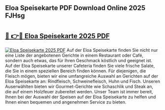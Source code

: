 ## Eloa Speisekarte PDF Download Online 2025 FJHsg

# <h2><a href="http://gcdxwg.nevu.top/?p=Eloa+Speisekarte">🔗 👉🔴 Eloa Speisekarte 2025 PDF</a></h2>

[![Eloa Speisekarte 2025 PDF](https://i.imgur.com/dBaPXMq.png)](http://gcdxwg.nevu.top/?p=Eloa+Speisekarte)
Auf der Eloa Speisekarte finden Sie nicht nur eine Liste der angebotenen Gerichte in einem Restaurant oder Café, sondern auch etwas, das für Ihren Geschmack köstlich und geeignet ist. Auf der Eloa Speisekarte unserer Cafeteria finden Sie viele frische Salate, die Sie in einem speziellen Bereich finden können. Für diejenigen, die Fleisch mögen, bieten wir eine umfangreiche Auswahl an Gerichten auf der Eloa Speisekarte an: Rindfleisch, Schweinefleisch, Huhn und Fisch. Unseren Auserwählten bieten wir Gourmet-Gerichte wie Schaschlik und Steak an, die auf einem Holzfeuer zubereitet werden. Unser Team ist immer bereit, Ihnen bei der Auswahl der Speisen auf der Eloa Speisekarte zu helfen und Ihnen einen bequemen und angenehmen Service zu bieten.

